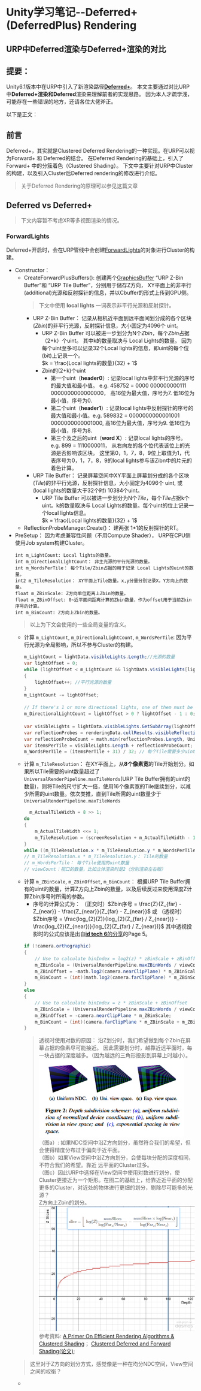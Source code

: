 # Unity学习笔记--Deferred+(DeferredPlus) Rendering 
## URP中Deferred渲染与Deferred+渲染的对比

## 提要：
Unity6.1版本中在URP中引入了新渲染路径[**Deferred+**]()。 本文主要通过对比URP中**Deferred+**渲染和**Deferred**渲染来理解前者的实现思路。 因为本人才疏学浅，可能存在一些错误的地方，还请各位大佬斧正。

以下是正文：

## 前言
Deferred+，其实就是Clustered Deferred Rendering的一种实现。在URP可以视为Forward+ 和 Deferred的结合。 在Deferred Rendering的基础上，引入了Forward+ 中的分簇着色（Clustered Shading）。 
下文中主要针对URP中Cluster的构建，以及引入Cluster后Deferred rendering的修改进行介绍。
> 关于Deferred Rendering的原理可以参见这篇文章
<!-- 一方面同Forward+， 对视锥体从XY（Tile） 和 Z （Zbin） 两个“维度”上进行了分割，并计算各个被分割区域受到哪些*非平行（additional）光源*和反射探针的影响。 -->

## Deferred vs Deferred+
> 下文内容暂不考虑XR等多视图渲染的情况。
### ForwardLights 
Deferred+开启时，会在URP管线中会创建[ForwardLights](https://github.com/Unity-Technologies/Graphics/blob/d18dd70ba6e63447b9c1f2225b2a94d56d29a644/Packages/com.unity.render-pipelines.universal/Runtime/ForwardLights.cs)的对象进行Cluster的构建。
- Constructor： 
  - CreateForwardPlusBuffers(): 创建两个[GraphicsBuffer](https://docs.unity3d.com/6000.1/Documentation/ScriptReference/GraphicsBuffer.html) “URP Z-Bin Buffer”和 “URP Tile Buffer”，分别用于储存Z方向， XY平面上的非平行(additional)光源和反射探针的信息，并以Cbuffer的形式上传到GPU侧。 
    > 下文中使用 **local lights** 一词表示非平行光源和反射探针。 
    - URP Z-Bin Buffer： 记录从相机近平面到远平面间划分成的各个区块(*Zbin*)的非平行光源，反射探针信息，大小固定为4096个 uint。
      - URP Z-Bin Buffer 可以被进一步划分为N个*Zbin*，每个*Zbin*占据 （2+k）个uint。 其中k的数量取决与 Local Lights的数量。 因为每个uint至多可以记录32个Local lights的信息，即uint的每个位(bit)上记录一个。 <br> $k = \frac{Local lights的数量}{32} + 1$ 
      - Zbin的(2+k)个uint
        - 第一个uint（**header0**）: 记录local lights中非平行光源的序号的最大值和最小值。 e.g. 458752 = 0000 000000000111 0000000000000000， 高16位为最大值，序号为7. 低16位为最小值，序号为0.
        - 第二个uint（**header1**）: 记录local lights中反射探针的序号的最大值和最小值。e.g. 589832 = 0000000000001001 0000000000001000,  高16位为最大值，序号为9. 低16位为最小值，序号为8.
        - 第三个及之后的uint（**word X**）: 记录local lights的序号。 e.g. 899 = 1110000011， 从右向左的各个位代表该位上的光源是否影响该区块。 这里第0，1，7，8，9位上取值为1，代表序号为0，1，7，8，9的local lights参与该Zibn中的片元的着色计算。
    - URP Tile Buffer： 记录屏幕空间中XY平面上屏幕划分成的各个区块(*Tile*)的非平行光源，反射探针信息，大小固定为4096个 uint, 或 (local lights的数量大于32个时) 10384个uint。
      - URP Tile Buffer 可以被进一步划分为N个*Tile*，每个*Tile*占据k个uint。k的数量取决与 Local Lights的数量。每个uint的位上记录一个local lights信息。 <br> $k = \frac{Local lights的数量}{32} + 1$
  - ReflectionProbeManager.Create()： 建两张 1*1的反射探针的RT。
- PreSetup： 因为考虑兼容性问题（不用Compute Shader）， URP在CPU侧使用Job system构建Cluster。
  ```
  int m_LightCount: Local lights的数量。
  int m_DirectionalLightCount： 非主光源的平行光源的数量。
  int m_WordsPerTile： 每个Tile/Zbin占据的用于记录 Local Lights的uint的数量。 
  int2 m_TileResolution： XY平面上Tile数量。x,y分量分别记录X，Y方向上的数量。
  float m_ZBinScale: Z方向单位距离上Zbin的数量。
  float m_ZBinOffset: 0~近平面间距离计算的Zbin数量，作为offset用于当前Zbin序号的计算。
  int m_BinCount: Z方向上Zbin的数量。
  ```
  > 以上为下文会使用的一些全局变量的含义。
  - 计算 `m_LightCount`, `m_DirectionalLightCount`, `m_WordsPerTile`: 因为平行光源为全局影响，所以不参与Cluster的构建。
    ``` c#
    m_LightCount = lightData.visibleLights.Length;//光源的数量
    var lightOffset = 0;
    while (lightOffset < m_LightCount && lightData.visibleLights[lightOffset].lightType == LightType.Directional) //排除光源中的平行光源
    {
        lightOffset++; //平行光源的数量
    }
    m_LightCount -= lightOffset; 

    // If there's 1 or more directional lights, one of them must be the main light
    m_DirectionalLightCount = lightOffset > 0 ? lightOffset - 1 : 0; // 减去主光源，得到非主光的平行光源的数量

    var visibleLights = lightData.visibleLights.GetSubArray(lightOffset, m_LightCount);
    var reflectionProbes = renderingData.cullResults.visibleReflectionProbes;
    var reflectionProbeCount = math.min(reflectionProbes.Length, UniversalRenderPipeline.maxVisibleReflectionProbes);
    var itemsPerTile = visibleLights.Length + reflectionProbeCount; // Local lights的数量
    m_WordsPerTile = (itemsPerTile + 31) / 32; // 每个Tile需要多少uint来记录Local lights。 （每个uint 32位记录32个）
    ``` 
  - 计算 `m_TileResolution`： 在XY平面上，从**8个像素宽**的Tile开始划分。如果所以Tile需要的uint数量超过了 `UniversalRenderPipeline.maxTileWords`(URP Tile Buffer拥有的uint的数量)，则将Tile的尺寸扩大一倍，使用16个像素宽的Tile继续划分，以减少所需的uint数量。依次类推，直到Tile所需的uint数量少于`UniversalRenderPipeline.maxTileWords`
    ``` c#
      m_ActualTileWidth = 8 >> 1;
    do
    {
        m_ActualTileWidth <<= 1; 
        m_TileResolution = (screenResolution + m_ActualTileWidth - 1) / m_ActualTileWidth;
    }
    while ((m_TileResolution.x * m_TileResolution.y * m_WordsPerTile * viewCount) > UniversalRenderPipeline.maxTileWords); 
    // m_TileResolution.x * m_TileResolution.y： Tile的数量
    // m_WordsPerTile： 每个Tile使用的uint数量
    // viewCount：视口的数量，比如立体渲染时是2（分别渲染左右眼）
    ``` 
  - 计算 `m_ZBinScale`, `m_ZBinOffset`, `m_BinCount`： 根据URP Tile Buffer拥有的uint的数量，计算Z方向上Zbin的数量，以及后续反过来使用深度Z计算Zbin序号时所需的参数。  
    - 序号的计算公式为： （正交时）$Zbin序号 = \frac{Z}{Z_{far} - Z_{near}} - \frac{Z_{near}}{Z_{far} - Z_{near}}$ 
      或 （透视时）$Zbin序号 = \frac{log_{2}(Z)}{log_{2}(Z_{far} / Z_{near})} - \frac{log_{2}(Z_{near})}{log_{2}(Z_{far} / Z_{near})}$
      其中透视投影时的公式应该是出自[**id tech 6**的分享](https://advances.realtimerendering.com/s2016/Siggraph2016_idTech6.pdf)的Page 5。 
    ``` c#
    if (!camera.orthographic)
    {
        // Use to calculate binIndex = log2(z) * zBinScale + zBinOffset
        m_ZBinScale = (UniversalRenderPipeline.maxZBinWords / viewCount) / ((math.log2(camera.farClipPlane) - math.log2(camera.nearClipPlane)) * (2 + m_WordsPerTile));
        m_ZBinOffset = -math.log2(camera.nearClipPlane) * m_ZBinScale;
        m_BinCount = (int)(math.log2(camera.farClipPlane) * m_ZBinScale + m_ZBinOffset);
    }
    else
    {
        // Use to calculate binIndex = z * zBinScale + zBinOffset
        m_ZBinScale = (UniversalRenderPipeline.maxZBinWords / viewCount) / ((camera.farClipPlane - camera.nearClipPlane) * (2 + m_WordsPerTile));
        m_ZBinOffset = -camera.nearClipPlane * m_ZBinScale;
        m_BinCount = (int)(camera.farClipPlane * m_ZBinScale + m_ZBinOffset);
    }
    ``` 
    > 透视时使用对数的原因： 沿Z划分时，我们希望做到每个Zbin在屏幕占据的像素尽可能接近。 因此需要划分时，越靠近远平面时，每一块占据的深度越多。（因为越远的三角形投影到屏幕上时越小）。 \
    ![20250324154311](https://raw.githubusercontent.com/hwubh/Temp-Pics/main/20250324154311.png) \
    （图a）: 如果NDC空间中沿Z方向划分，虽然符合我们的希望，但会使得精度分布过于偏向于近平面。 \
    （图b）如果View空间中沿Z方向划分，会使每块分配的深度相同，不符合我们的希望。靠近 远平面的Cluster过多。 \
    （图c）因此URP中选择在View空间中使用对数进行划分，使Cluster更接近为一个矩形。在图二的基础上，给靠近近平面的分配更多的Cluster，对近处的物体进行更细的划分，剔除尽可能多的光源？ \
    Z方向上Zbin的划分。  \
    ![20250324154543](https://raw.githubusercontent.com/hwubh/Temp-Pics/main/20250324154543.png) \
    参考资料: [A Primer On Efficient Rendering Algorithms & Clustered Shading](https://www.aortiz.me/2018/12/21/CG.html#tiled-shading--forward)； [Clustered Deferred and Forward Shading(论文)](https://www.cse.chalmers.se/~uffe/clustered_shading_preprint.pdf); 
  > 这里对于Z方向的划分方式，感觉像是一种在均分NDC空间，View空间之间的权衡？
  - 